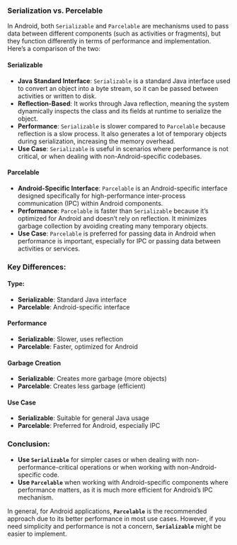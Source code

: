 ### Serialization vs. Percelable

In Android, both `Serializable` and `Parcelable` are mechanisms used to pass data between different components (such as activities or fragments), but they function differently in terms of performance and implementation. Here’s a comparison of the two:

#### **Serializable**
- **Java Standard Interface**: `Serializable` is a standard Java interface used to convert an object into a byte stream, so it can be passed between activities or written to disk.
- **Reflection-Based**: It works through Java reflection, meaning the system dynamically inspects the class and its fields at runtime to serialize the object.
- **Performance**: `Serializable` is slower compared to `Parcelable` because reflection is a slow process. It also generates a lot of temporary objects during serialization, increasing the memory overhead.
- **Use Case**: `Serializable` is useful in scenarios where performance is not critical, or when dealing with non-Android-specific codebases.

#### **Parcelable**
- **Android-Specific Interface**: `Parcelable` is an Android-specific interface designed specifically for high-performance inter-process communication (IPC) within Android components.
- **Performance**: `Parcelable` is faster than `Serializable` because it’s optimized for Android and doesn’t rely on reflection. It minimizes garbage collection by avoiding creating many temporary objects.
- **Use Case**: `Parcelable` is preferred for passing data in Android when performance is important, especially for IPC or passing data between activities or services.

### Key Differences:

#### Type:
- **Serializable**: Standard Java interface
- **Parcelable**: Android-specific interface

#### Performance
- **Serializable**: Slower, uses reflection
- **Parcelable**: Faster, optimized for Android

#### Garbage Creation
- **Serializable**: Creates more garbage (more objects)
- **Parcelable**: Creates less garbage (efficient)

#### Use Case
- **Serializable**: Suitable for general Java usage
- **Parcelable**: Preferred for Android, especially IPC

### Conclusion:
- **Use `Serializable`** for simpler cases or when dealing with non-performance-critical operations or when working with non-Android-specific code.
- **Use `Parcelable`** when working with Android-specific components where performance matters, as it is much more efficient for Android’s IPC mechanism.

In general, for Android applications, **`Parcelable`** is the recommended approach due to its better performance in most use cases. However, if you need simplicity and performance is not a concern, **`Serializable`** might be easier to implement.